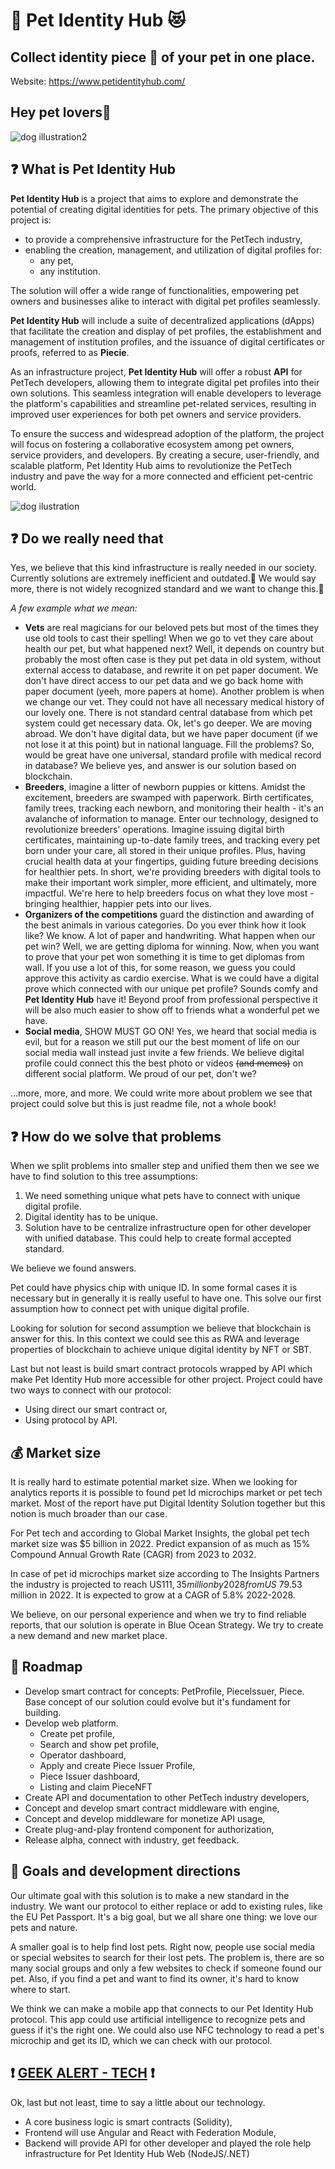 # 🐶 Pet Identity Hub 😻

## Collect identity piece 🧩 of your pet in one place.

Website: https://www.petidentityhub.com/

## <b>Hey pet lovers</b>👋

![dog illustration2](https://www.petidentityhub.com/assets/images/dog_illustration2.webp)

## ❓ What is Pet Identity Hub

<b>Pet Identity Hub </b> is a project that aims to explore and demonstrate the potential of creating digital identities for pets. The primary objective of this project is:

- to provide a comprehensive infrastructure for the PetTech industry,
- enabling the creation, management, and utilization of digital profiles for:
  - any pet,
  - any institution.

The solution will offer a wide range of functionalities, empowering pet owners and businesses alike to interact with digital pet profiles seamlessly.

<b>Pet Identity Hub</b> will include a suite of decentralized applications (dApps) that facilitate the creation and display of pet profiles, the establishment and management of institution profiles, and the issuance of digital certificates or proofs, referred to as <b>Piecie</b>.

As an infrastructure project, <b>Pet Identity Hub</b> will offer a robust <b>API</b> for PetTech developers, allowing them to integrate digital pet profiles into their own solutions. This seamless integration will enable developers to leverage the platform's capabilities and streamline pet-related services, resulting in improved user experiences for both pet owners and service providers.

To ensure the success and widespread adoption of the platform, the project will focus on fostering a collaborative ecosystem among pet owners, service providers, and developers. By creating a secure, user-friendly, and scalable platform, Pet Identity Hub aims to revolutionize the PetTech industry and pave the way for a more connected and efficient pet-centric world.

![dog ilustration](https://www.petidentityhub.com/assets/images/dog_illustration.webp)

## ❓ Do we really need that

Yes, we believe that this kind infrastructure is really needed in our society. Currently solutions are extremely inefficient and outdated.🥶 We would say more, there is not widely recognized standard and we want to change this.🚀

<i>A few example what we mean:</i>

- <b>Vets</b> are real magicians for our beloved pets but most of the times they use old tools to cast their spelling! When we go to vet they care about health our pet, but what happened next? Well, it depends on country but probably the most often case is they put pet data in old system, without external access to database, and rewrite it on pet paper document. We don't have direct access to our pet data and we go back home with paper document (yeeh, more papers at home). Another problem is when we change our vet. They could not have all necessary medical history of our lovely one. There is not standard central database from which pet system could get necessary data. Ok, let's go deeper. We are moving abroad. We don't have digital data, but we have paper document (if we not lose it at this point) but in national language. Fill the problems? So, would be great have one universal, standard profile with medical record in database? We believe yes, and answer is our solution based on blockchain.
- <b>Breeders</b>, imagine a litter of newborn puppies or kittens. Amidst the excitement, breeders are swamped with paperwork. Birth certificates, family trees, tracking each newborn, and monitoring their health - it's an avalanche of information to manage.
  Enter our technology, designed to revolutionize breeders' operations. Imagine issuing digital birth certificates, maintaining up-to-date family trees, and tracking every pet born under your care, all stored in their unique profiles. Plus, having crucial health data at your fingertips, guiding future breeding decisions for healthier pets.
  In short, we're providing breeders with digital tools to make their important work simpler, more efficient, and ultimately, more impactful. We're here to help breeders focus on what they love most - bringing healthier, happier pets into our lives.
- <b>Organizers of the competitions</b> guard the distinction and awarding of the best animals in various categories. Do you ever think how it look like? We know. A lot of paper and handwriting. What happen when our pet win? Well, we are getting diploma for winning. Now, when you want to prove that your pet won something it is time to get diplomas from wall. If you use a lot of this, for some reason, we guess you could approve this activity as cardio exercise. What is we could have a digital prove which connected with our unique pet profile? Sounds comfy and <b>Pet Identity Hub</b> have it! Beyond proof from professional perspective it will be also much easier to show off to friends what a wonderful pet we have.
- <b>Social media</b>, SHOW MUST GO ON! Yes, we heard that social media is evil, but for a reason we still put our the best moment of life on our social media wall instead just invite a few friends. We believe digital profile could connect this the best photo or videos <s>(and memes)</s> on different social platform. We proud of our pet, don't we?

...more, more, and more. We could write more about problem we see that project could solve but this is just readme file, not a whole book!

## ❓ How do we solve that problems

When we split problems into smaller step and unified them then we see we have to find solution to this tree assumptions:

1. We need something unique what pets have to connect with unique digital profile.
2. Digital identity has to be unique.
3. Solution have to be centralize infrastructure open for other developer with unified database. This could help to create formal accepted standard.

We believe we found answers.

Pet could have physics chip with unique ID. In some formal cases it is necessary but in generally it is really useful to have one. This solve our first assumption how to connect pet with unique digital profile.

Looking for solution for second assumption we believe that blockchain is answer for this. In this context we could see this as RWA and leverage properties of blockchain to achieve unique digital identity by NFT or SBT.

Last but not least is build smart contract protocols wrapped by API which make Pet Identity Hub more accessible for other project. Project could have two ways to connect with our protocol:

- Using direct our smart contract or,
- Using protocol by API.

## 💰 Market size

It is really hard to estimate potential market size. When we looking for analytics reports it is possible to found pet Id microchips market or pet tech market. Most of the report have put Digital Identity Solution together but this notion is much broader than our case.

For Pet tech and according to Global Market Insights, the global pet tech market size was $5 billion in 2022. Predict expansion of as much as 15% Compound Annual Growth Rate (CAGR) from 2023 to 2032.

In case of pet id microchips market size according to The Insights Partners the industry is projected to reach US$111,35 million by 2028 from US$ 79.53 million in 2022. It is expected to grow at a CAGR of 5.8% 2022-2028.

We believe, on our personal experience and when we try to find reliable reports, that our solution is operate in Blue Ocean Strategy. We try to create a new demand and new market place.

## 🧭 Roadmap

- Develop smart contract for concepts: PetProfile, PieceIssuer, Piece. Base concept of our solution could evolve but it's fundament for building.
- Develop web platform.
  - Create pet profile,
  - Search and show pet profile,
  - Operator dashboard,
  - Apply and create Piece Issuer Profile,
  - Piece Issuer dashboard,
  - Listing and claim PieceNFT
- Create API and documentation to other PetTech industry developers,
- Concept and develop smart contract middleware with engine,
- Concept and develop middleware for monetize API usage,
- Create plug-and-play frontend component for authorization,
- Release alpha, connect with industry, get feedback.

## 🚀 Goals and development directions

Our ultimate goal with this solution is to make a new standard in the industry. We want our protocol to either replace or add to existing rules, like the EU Pet Passport. It's a big goal, but we all share one thing: we love our pets and nature.

A smaller goal is to help find lost pets. Right now, people use social media or special websites to search for their lost pets. The problem is, there are so many social groups and only a few websites to check if someone found our pet. Also, if you find a pet and want to find its owner, it's hard to know where to start.

We think we can make a mobile app that connects to our Pet Identity Hub protocol. This app could use artificial intelligence to recognize pets and guess if it's the right one. We could also use NFC technology to read a pet's microchip and get its ID, which we can check with our protocol.

## ❗ <u>GEEK ALERT - TECH</u> ❗

Ok, last but not least, time to say a little about our technology.

- A core business logic is smart contracts (Solidity),
- Frontend will use Angular and React with Federation Module,
- Backend will provide API for other developer and played the role help infrastructure for Pet Identity Hub Web (NodeJS/.NET)
